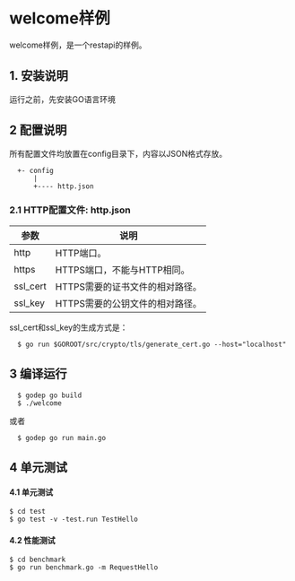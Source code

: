 # welcome样例

welcome样例，是一个restapi的样例。

## 1. 安装说明

运行之前，先安装GO语言环境


## 2 配置说明

所有配置文件均放置在config目录下，内容以JSON格式存放。

```
  +- config
      |
      +---- http.json
```

### 2.1 HTTP配置文件: http.json

参数      | 说明
-------- | ------------------
http     | HTTP端口。
https    | HTTPS端口，不能与HTTP相同。
ssl_cert | HTTPS需要的证书文件的相对路径。
ssl_key  | HTTPS需要的公钥文件的相对路径。

ssl_cert和ssl_key的生成方式是：

```
  $ go run $GOROOT/src/crypto/tls/generate_cert.go --host="localhost"
```

## 3 编译运行

```
  $ godep go build
  $ ./welcome
```

或者

```
  $ godep go run main.go
```

## 4 单元测试

#### 4.1 单元测试

	$ cd test
	$ go test -v -test.run TestHello

#### 4.2 性能测试

	$ cd benchmark
	$ go run benchmark.go -m RequestHello
